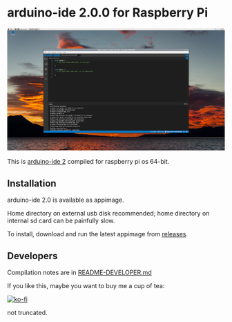 # arduino-ide 2.0.0 for Raspberry Pi

[![arduino ide 2.0](images/screenshot_small.jpg)](https://github.com/koendv/arduino-ide-raspberrypi/raw/main/images/screenshot.png)

This is [arduino-ide 2](https://github.com/arduino/arduino-ide) compiled for raspberry pi os 64-bit.

## Installation

arduino-ide 2.0 is available as appimage.

Home directory on external usb disk recommended; home directory on internal sd card can be painfully slow.

To install, download and run the latest appimage from [releases](https://github.com/koendv/arduino-ide-raspberrypi/releases/).


## Developers

Compilation notes are in [README-DEVELOPER.md](README-DEVELOPER.md)

If you like this, maybe you want to buy me a cup of tea:

[![ko-fi](images/kofibutton.svg)](https://ko-fi.com/Q5Q03LPDQ)

not truncated.
